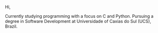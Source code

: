 Hi,

Currently studying programming with a focus on C and Python.
Pursuing a degree in Software Development at Universidade of Caxias do Sul (UCS), Brazil.
